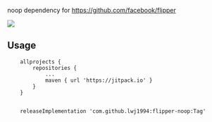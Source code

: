 

noop dependency for https://github.com/facebook/flipper


[![](https://jitpack.io/v/lwj1994/flipper-noop.svg)](https://jitpack.io/#lwj1994/flipper-noop)

## Usage
```
	allprojects {
		repositories {
			...
			maven { url 'https://jitpack.io' }
		}
	}


	releaseImplementation 'com.github.lwj1994:flipper-noop:Tag'
```